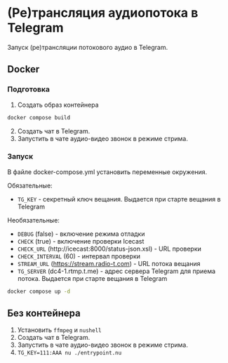# (Ре)трансляция аудиопотока в Telegram

Запуск (ре)трансляции потокового аудио в Telegram.

## Docker

### Подготовка

1. Создать образ контейнера

```bash
docker compose build
```
2. Создать чат в Telegram.
3. Запустить в чате аудио-видео звонок в режиме стрима.

### Запуск

В файле docker-compose.yml установить переменные окружения.

Обязательные:

* `TG_KEY` - секретный ключ вещания. Выдается при старте вещания в Telegram

Необязательные:

* `DEBUG` (false) - включение режима отладки
* `CHECK` (true) - включение проверки Icecast
* `CHECK_URL` (http://icecast:8000/status-json.xsl) - URL проверки
* `CHECK_INTERVAL` (60) - интервал проверки
* `STREAM_URL` (https://stream.radio-t.com) - URL потока вещания
* `TG_SERVER` (dc4-1.rtmp.t.me) - адрес сервера Telegram для приема потока. Выдается при старте вещания в Telegram

```bash
docker compose up -d
```

## Без контейнера

1. Установить `ffmpeg` и `nushell`
2. Создать чат в Telegram.
3. Запустить в чате аудио-видео звонок в режиме стрима.
4. `TG_KEY=111:AAA nu ./entrypoint.nu`
